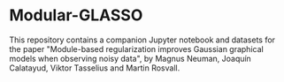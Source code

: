 # Modular-GLASSO
This repository contains a companion Jupyter notebook and datasets for the paper "Module-based regularization improves Gaussian graphical models when observing noisy data", by Magnus Neuman, Joaquín Calatayud, Viktor Tasselius and Martin Rosvall.
